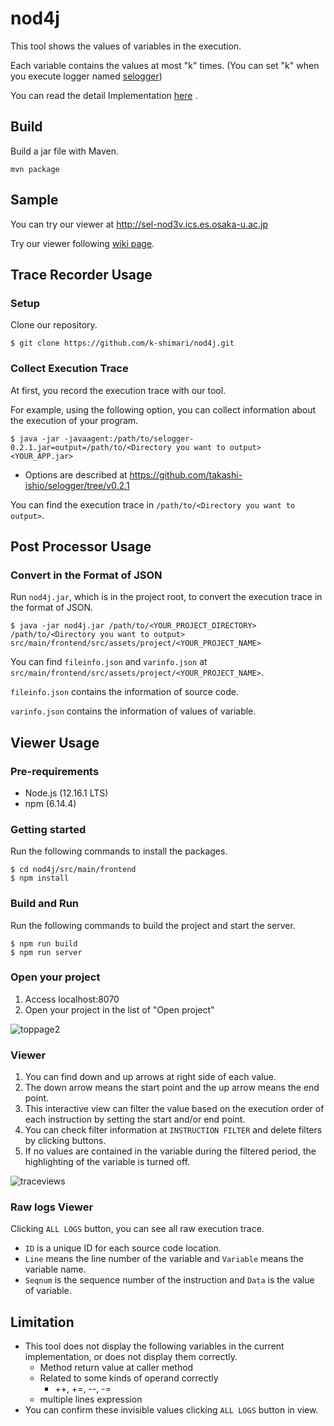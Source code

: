 # nod4j
This tool shows the values of variables in the execution.

Each variable contains the values at most "k" times. (You can set "k" when you execute logger named [selogger](https://github.com/takashi-ishio/selogger/tree/v0.2.1))

You can read the detail Implementation [here](http://sel.ist.osaka-u.ac.jp/lab-db/betuzuri/archive/1172/1172.pdf) .

## Build
Build a jar file with Maven.
```
mvn package
```


## Sample
You can try our viewer at http://sel-nod3v.ics.es.osaka-u.ac.jp

Try our viewer following [wiki page](https://github.com/k-shimari/nod4j/wiki/Try-our-viewer-in-a-debugging-sample).


## Trace Recorder Usage
### Setup 
Clone our repository.

```
$ git clone https://github.com/k-shimari/nod4j.git
```

### Collect Execution Trace 

At first, you record the execution trace with our tool.

For example, using the following option, you can collect information about the execution of your program.

```
$ java -jar -javaagent:/path/to/selogger-0.2.1.jar=output=/path/to/<Directory you want to output> <YOUR_APP.jar>
```

 *  Options are described at https://github.com/takashi-ishio/selogger/tree/v0.2.1

You can find the execution trace in `/path/to/<Directory you want to output>`.

## Post Processor Usage
### Convert in the Format of JSON
Run `nod4j.jar`, which is in the project root, to convert the execution trace in the format of JSON.

```
$ java -jar nod4j.jar /path/to/<YOUR_PROJECT_DIRECTORY> /path/to/<Directory you want to output> src/main/frontend/src/assets/project/<YOUR_PROJECT_NAME>
```

You can find `fileinfo.json` and `varinfo.json` at `src/main/frontend/src/assets/project/<YOUR_PROJECT_NAME>`.

`fileinfo.json` contains the information of source code.

`varinfo.json` contains the information of values of variable.

## Viewer Usage

### Pre-requirements

* Node.js (12.16.1 LTS)
* npm (6.14.4)

### Getting started

Run the following commands to install the packages.
```
$ cd nod4j/src/main/frontend
$ npm install
```

### Build and Run
Run the following commands to build the project and start the server.
```
$ npm run build
$ npm run server
```

### Open your project
1. Access localhost:8070
1. Open your project in the list of "Open project"

![toppage2](https://user-images.githubusercontent.com/31942441/98491528-79370180-2278-11eb-840f-e3a13d6d7661.png)

### Viewer 
1. You can find down and up arrows at right side of each value.
1. The down arrow means the start point and the up arrow means the end point.
1. This interactive view can filter the value based on the execution order of each instruction by setting the start and/or end point.
1. You can check filter information at `INSTRUCTION FILTER` and delete filters by clicking buttons.
1. If no values are contained in the variable during the filtered period, the highlighting of the variable is turned off.

![traceviews](https://user-images.githubusercontent.com/31942441/78317041-2c7da080-759c-11ea-8d27-13e6cf4fb998.png)

### Raw logs Viewer 
Clicking `ALL LOGS` button, you can see all raw execution trace.
  * `ID` is a unique ID for each source code location.
  * `Line` means the line number of the variable and `Variable` means the variable name.
  * `Seqnum` is the sequence number of the instruction and `Data` is the value of variable.

## Limitation
  * This tool does not display the following variables in the current implementation, or does not display them correctly.
    * Method return value at caller method
    * Related to some kinds of operand correctly
      * ++, +=, --, -=
    * multiple lines expression 
  * You can confirm these invisible values clicking `ALL LOGS` button in view.
